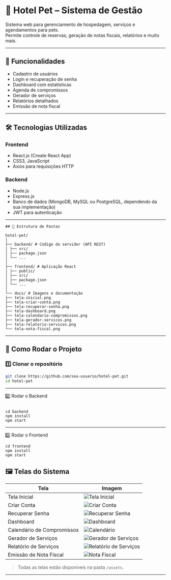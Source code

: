 # 🐾 Hotel Pet – Sistema de Gestão

Sistema web para gerenciamento de hospedagem, serviços e agendamentos para pets.  
Permite controle de reservas, geração de notas fiscais, relatórios e muito mais.

---

## 📌 Funcionalidades

- Cadastro de usuários
- Login e recuperação de senha
- Dashboard com estatísticas
- Agenda de compromissos
- Gerador de serviços
- Relatórios detalhados
- Emissão de nota fiscal

---

## 🛠 Tecnologias Utilizadas

### Frontend
- React.js (Create React App)
- CSS3, JavaScript
- Axios para requisições HTTP

### Backend
- Node.js
- Express.js
- Banco de dados (MongoDB, MySQL ou PostgreSQL, dependendo da sua implementação)
- JWT para autenticação

---
````
## 📂 Estrutura de Pastas

hotel-pet/
│
├── backend/ # Código do servidor (API REST)
│ ├── src/
│ ├── package.json
│ └── ...
│
├── frontend/ # Aplicação React
│ ├── public/
│ ├── src/
│ ├── package.json
│ └── ...
│
└── docs/ # Imagens e documentação
├── tela-inicial.png
├── tela-criar-conta.png
├── tela-recuperar-senha.png
├── tela-dashboard.png
├── tela-calendario-compromissos.png
├── tela-gerador-servicos.png
├── tela-relatorio-servicos.png
└── tela-nota-fiscal.png

````


---

## 🚀 Como Rodar o Projeto

### 1️⃣ Clonar o repositório

```bash
git clone https://github.com/seu-usuario/hotel-pet.git
cd hotel-pet
````

---
 2️⃣ Rodar o Backend

````

cd backend
npm install
npm start
````

---
3️⃣ Rodar o Frontend
````
cd frontend
npm install
npm start
````
## 🖼 Telas do Sistema

| Tela | Imagem |
|------|--------|
| Tela Inicial | ![Tela Inicial](https://github.com/FernandoJesuss/pethotel-frontend/blob/main/src/assets/tela%20inicial.png) |
| Criar Conta | ![Criar Conta](https://github.com/FernandoJesuss/pethotel-frontend/blob/main/src/assets/tela%20criar%20conta.png) |
| Recuperar Senha | ![Recuperar Senha](https://github.com/FernandoJesuss/pethotel-frontend/blob/main/src/assets/tela%20recperar%20senha.png) |
| Dashboard | ![Dashboard](https://github.com/FernandoJesuss/pethotel-frontend/blob/main/src/assets/tela%20dashboard.png) |
| Calendário de Compromissos | ![Calendário](https://github.com/FernandoJesuss/pethotel-frontend/blob/main/src/assets/tela%20calendario%20de%20compromisso%20.png) |
| Gerador de Serviços | ![Gerador de Serviços](https://github.com/FernandoJesuss/pethotel-frontend/blob/main/src/assets/tela%20gerador%20de%20servi%C3%A7os.png) |
| Relatório de Serviços | ![Relatório de Serviços](https://github.com/FernandoJesuss/pethotel-frontend/blob/main/src/assets/tela%20relatorio%20de%20servi%C3%A7os.png) |
| Emissão de Nota Fiscal | ![Nota Fiscal](https://github.com/FernandoJesuss/pethotel-frontend/blob/main/src/assets/nf.png) |

> Todas as telas estão disponíveis na pasta `/assets`.

---



